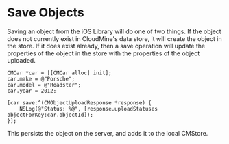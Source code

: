 # Save Objects

Saving an object from the iOS Library will do one of two things. If the object does not currently exist in CloudMine's data store, it will create the object in the store. If it does exist already, then a save operation will update the properties of the object in the store with the properties of the object uploaded.

```objc
CMCar *car = [[CMCar alloc] init];
car.make = @"Porsche";
car.model = @"Roadster";
car.year = 2012;
 
[car save:^(CMObjectUploadResponse *response) {
    NSLog(@"Status: %@", [response.uploadStatuses objectForKey:car.objectId]);
}];
```

This persists the object on the server, and adds it to the local CMStore.

